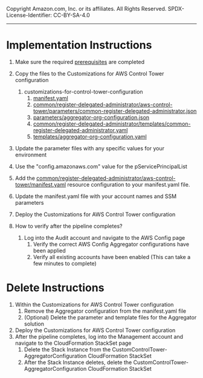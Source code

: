 Copyright Amazon.com, Inc. or its affiliates. All Rights Reserved. SPDX-License-Identifier: CC-BY-SA-4.0

----
   
# Implementation Instructions

1. Make sure the required [prerequisites](../../../../extras/aws-control-tower/prerequisites/README.md) are completed
2. Copy the files to the Customizations for AWS Control Tower configuration 
   1. customizations-for-control-tower-configuration
       1. [manifest.yaml](manifest.yaml)
       2. [common/register-delegated-administrator/aws-control-tower/parameters/common-register-delegated-administrator.json](../../../common/register-delegated-administrator/aws-control-tower/parameters/common-register-delegated-administrator.json)
       3. [parameters/aggregator-org-configuration.json](parameters/aggregator-org-configuration.json)
       4. [common/register-delegated-administrator/templates/common-register-delegated-administrator.yaml](../../../common/register-delegated-administrator/templates/common-register-delegated-administrator.yaml)
       5. [templates/aggregator-org-configuration.yaml](../templates/aggregator-org-configuration.yaml)
        
3. Update the parameter files with any specific values for your environment
4. Use the "config.amazonaws.com" value for the pServicePrincipalList
5. Add the [common/register-delegated-administrator/aws-control-tower/manifest.yaml](../../../common/register-delegated-administrator/aws-control-tower)
   resource configuration to your manifest.yaml file.
6. Update the manifest.yaml file with your account names and SSM parameters
7. Deploy the Customizations for AWS Control Tower configuration
8. How to verify after the pipeline completes?
   1. Log into the Audit account and navigate to the AWS Config page
      1. Verify the correct AWS Config Aggregator configurations have been applied
      2. Verify all existing accounts have been enabled (This can take a few minutes to complete)
      
# Delete Instructions

1. Within the Customizations for AWS Control Tower configuration
   1. Remove the Aggregator configuration from the manifest.yaml file
   2. (Optional) Delete the parameter and template files for the Aggregator solution
2. Deploy the Customizations for AWS Control Tower configuration
3. After the pipeline completes, log into the Management account and navigate to the CloudFormation StackSet page
   1. Delete the Stack Instance from the CustomControlTower-AggregatorConfiguration CloudFormation StackSet
   2. After the Stack Instance deletes, delete the CustomControlTower-AggregatorConfiguration CloudFormation StackSet
   